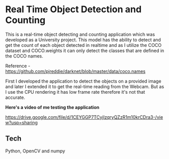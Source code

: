 # Real Time Object Detection and Counting

This is a real-time object detecting and counting application which was developed as a University project. This model has the ability to detect and get the count of each object detected in realtime and as I utilize the COCO dataset and COCO.weights it can only detect the classes that are defined in the COCO names.

Reference - https://github.com/pjreddie/darknet/blob/master/data/coco.names

First I developed the application to detect the objects on a provided image and later I extended it to get the real-time reading from the Webcam. But as I use the CPU rendering it has low frame rate therefore it's not that accurate.



**Here's a video of me testing the application**

https://drive.google.com/file/d/1CEYGGP7TCyjIzqryQZzR1m10krCDra3-/view?usp=sharing

## Tech

Python, OpenCV and numpy
